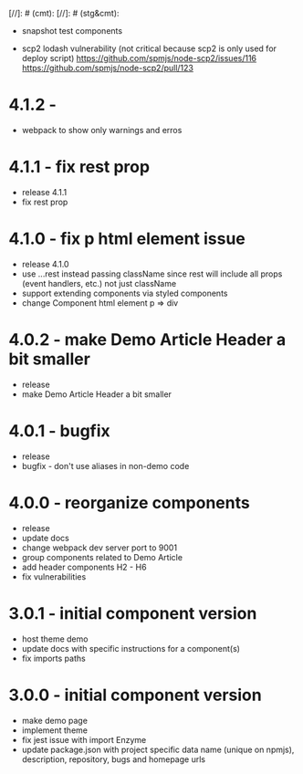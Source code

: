 [//]: # (cmt):
[//]: # (stg&cmt):
* snapshot test components
- scp2 lodash vulnerability (not critical because scp2 is only used for
  deploy script)
  https://github.com/spmjs/node-scp2/issues/116
  https://github.com/spmjs/node-scp2/pull/123

# 4.1.2 - 
+ webpack to show only warnings and erros

# 4.1.1 - fix rest prop
+ release 4.1.1
+ fix rest prop

# 4.1.0 - fix p html element issue
+ release 4.1.0
+ use ...rest instead passing className
  since rest will include all props (event handlers, etc.) not just className
+ support extending components via styled components
+ change Component html element p => div

# 4.0.2 - make Demo Article Header a bit smaller
+ release
+ make Demo Article Header a bit smaller

# 4.0.1 - bugfix
+ release
+ bugfix - don't use aliases in non-demo code

# 4.0.0 - reorganize components
+ release
+ update docs
+ change webpack dev server port to 9001
+ group components related to Demo Article
+ add header components H2 - H6
+ fix vulnerabilities

# 3.0.1 - initial component version
+ host theme demo
+ update docs with specific instructions for a component(s)
+ fix imports paths

# 3.0.0 - initial component version
+ make demo page
+ implement theme
+ fix jest issue with import Enzyme
+ update package.json with project specific data
  name (unique on npmjs), description, repository, bugs and homepage urls
